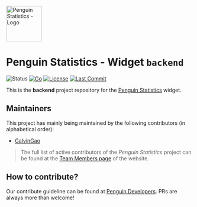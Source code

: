 <img src="https://penguin.upyun.galvincdn.com/logos/penguin_stats_logo.png"
     alt="Penguin Statistics - Logo"
     width="96px" />

# Penguin Statistics - Widget `backend`
![Status](https://img.shields.io/badge/status-development-red)
[![Go](https://img.shields.io/github/go-mod/go-version/penguin-statistics/embed-backend)](https://github.com/penguin-statistics/embed-backend/blob/main/go.mod)
[![License](https://img.shields.io/github/license/penguin-statistics/embed-backend)](https://github.com/penguin-statistics/embed-backend/blob/main/LICENSE)
[![Last Commit](https://img.shields.io/github/last-commit/penguin-statistics/embed-backend)](https://github.com/penguin-statistics/embed-backend/commits/main)

This is the **backend** project repository for the [Penguin Statistics](https://penguin-stats.io/?utm_source=github) widget.

## Maintainers
This project has mainly being maintained by the following contributors (in alphabetical order):
- [GalvinGao](https://github.com/GalvinGao)

> The full list of active contributors of the *Penguin Statistics* project can be found at the [Team Members page](https://penguin-stats.io/about/members) of the website.

## How to contribute?
Our contribute guideline can be found at [Penguin Developers](https://developer.penguin-stats.io). PRs are always more than welcome!
